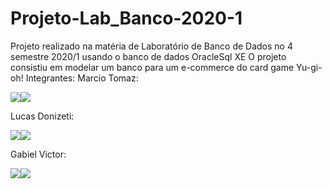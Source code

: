 # Projeto-Lab_Banco-2020-1
Projeto realizado na matéria de Laboratório de Banco de Dados no 4 semestre 2020/1 usando o banco de dados OracleSql XE 
O projeto consistiu em modelar um banco para um e-commerce do card game Yu-gi-oh!
Integrantes:
Marcio Tomaz:

[![](https://img.shields.io/badge/github-%23100000.svg?&style=for-the-badge&logo=github&logoColor=white)](https://github.com/MarcioTomaz)[![](https://img.shields.io/badge/linkedin-%230077B5.svg?&style=for-the-badge&logo=linkedin&logoColor=white)](https://www.linkedin.com/in/marcio-tomaz/)

Lucas Donizeti:

[![](https://img.shields.io/badge/github-%23100000.svg?&style=for-the-badge&logo=github&logoColor=white)](https://github.com/LucasDonizeti)[![](https://img.shields.io/badge/linkedin-%230077B5.svg?&style=for-the-badge&logo=linkedin&logoColor=white)](https://www.linkedin.com/in/ldon/)

Gabiel Victor:

[![](https://img.shields.io/badge/github-%23100000.svg?&style=for-the-badge&logo=github&logoColor=white)](https://github.com/gabrielpoke)[![](https://img.shields.io/badge/linkedin-%230077B5.svg?&style=for-the-badge&logo=linkedin&logoColor=white)](https://www.linkedin.com/in/gabriel-victor-ba6582180/)
